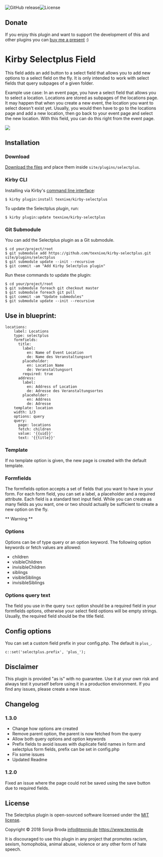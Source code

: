![GitHub release](https://img.shields.io/github/release/texnixe/kirby-selectplus.svg?maxAge=1800)![License](https://img.shields.io/github/license/mashape/apistatus.svg)

## Donate

If you enjoy this plugin and want to support the development of this and other plugins you can [buy me a present](https://www.paypal.me/texnixe/5eur) :)

# Kirby Selectplus Field

This field adds an add button to a select field that allows you to add new options to a select field on the fly. It is only intended to work with select fields that query subpages of a given folder.

Example use case: In an event page, you have a select field that allows you to select a location. Locations are stored as subpages of the locations page. It may happen that when you create a new event, the location you want to select doesn't exist yet. Usually, you would then have to go to the locations page and add a new location, then go back to your event page and select the new location. With this field, you can do this right from the event page.

![](selectplus.gif)

## Installation

### Download

[Download the files](https://github.com/texnixe/kirby-selectplus/archive/master.zip) and place them inside `site/plugins/selectplus`.

### Kirby CLI
Installing via Kirby's [command line interface](https://github.com/getkirby/cli):

    $ kirby plugin:install texnixe/kirby-selectplus

To update the Selectplus plugin, run:

    $ kirby plugin:update texnixe/kirby-selectplus

### Git Submodule
You can add the Selectplus plugin as a Git submodule.

    $ cd your/project/root
    $ git submodule add https://github.com/texnixe/kirby-selectplus.git site/plugins/selectplus
    $ git submodule update --init --recursive
    $ git commit -am "Add Kirby Selectplus plugin"

Run these commands to update the plugin:

    $ cd your/project/root
    $ git submodule foreach git checkout master
    $ git submodule foreach git pull
    $ git commit -am "Update submodules"
    $ git submodule update --init --recursive



## Use in blueprint:

```
locations:
    label: Locations
    type: selectplus
    formfields:
      title:
        label:
          en: Name of Event Location
          de: Name des Veranstaltungsort
        placeholder:
          en: Location Name
          de: Veranstaltungsort
        required: true  
      address:
        label:
          en: Address of Location
          de: Adresse des Veranstaltungsortes
        placeholder:
          en: Address
          de: Adresse
    template: location
    width: 1/3
    options: query
    query:
      page: locations
      fetch: children
      value: '{{uid}}'
      text: '{{title}}'
 ```

### Template

If no template option is given, the new page is created with the default template.

### Formfields

The formfields option accepts a set of fields that you want to have in your form. For each form field, you can set a label, a placeholder and a required attribute. Each field is a standard text input field. While you can create as many fields as you want, one or two should actually be sufficient to create a new option on the fly.

** Warning **

### Options

Options can be of type query or an option keyword. The following option keywords or fetch values are allowed:

- children
- visibleChildren
- invisibleChildren
- siblings
- visibleSiblings
- invisibleSiblings

### Options query text

The field you use in the query `text` option should be a required field in your formfields options, otherwise your select field options will be empty strings. Usually, the required field should be the title field.

## Config options

You can set a custom field prefix in your config.php. The default is `plus_`.

```
c::set('selectplus.prefix', 'plus_');
```

## Disclaimer

This plugin is provided "as is" with no guarantee. Use it at your own risk and always test it yourself before using it in a production environment. If you find any issues, please create a new issue.


## Changelog

### 1.3.0

- Change how options are created
- Remove parent option, the parent is now fetched from the query
- Allow both query options and option keywords
- Prefix fields to avoid issues with duplicate field names in form and selectplus form fields, prefix can be set in config.php
- Fix some issues
- Updated Readme

### 1.2.0

Fixed an issue where the page could not be saved using the save button due to required fields.


## License

The Selectplus plugin is open-sourced software licensed under the [MIT license](http://www.opensource.org/licenses/mit-license.php).

Copyright © 2018 Sonja Broda info@texniq.de https://www.texniq.de

It is discouraged to use this plugin in any project that promotes racism, sexism, homophobia, animal abuse, violence or any other form of hate speech.
